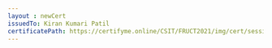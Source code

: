 ```yaml
--- 
layout : newCert 
issuedTo: Kiran Kumari Patil 
certificatePath: https://certifyme.online/CSIT/FRUCT2021/img/cert/sessionchair/KiranKumariPatil_bb395.png
--- 
```

